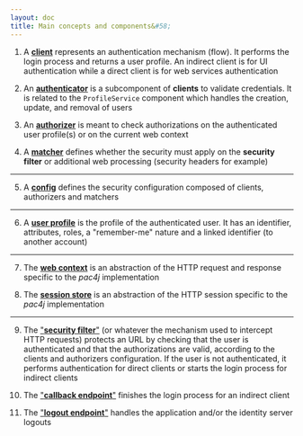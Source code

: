 ```yaml
---
layout: doc
title: Main concepts and components&#58;
---
```


1) A [**client**](clients.html) represents an authentication mechanism (flow). It performs the login process and returns a user profile. An indirect client is for UI authentication while a direct client is for web services authentication

2) An [**authenticator**](authenticators.html) is a subcomponent of **clients** to validate credentials. It is related to the `ProfileService` component which handles the creation, update, and removal of users

3) An [**authorizer**](authorizers.html) is meant to check authorizations on the authenticated user profile(s) or on the current web context

4) A [**matcher**](matchers.html) defines whether the security must apply on the **security filter** or additional web processing (security headers for example)

---

5) A [**config**](config.html) defines the security configuration composed of clients, authorizers and matchers

---

6) A [**user profile**](user-profile.html) is the profile of the authenticated user. It has an identifier, attributes, roles, a "remember-me" nature and a linked identifier (to another account)

---

7) The [**web context**](web-context.html) is an abstraction of the HTTP request and response specific to the *pac4j* implementation

8) The [**session store**](session-store.html) is an abstraction of the HTTP session specific to the *pac4j* implementation

---

9) The ["**security filter**"](how-to-implement-pac4j-for-a-new-framework.html#a-secure-an-url) (or whatever the mechanism used to intercept HTTP requests) protects an URL by checking that the user is authenticated and that the authorizations are valid, according to the clients and authorizers configuration. If the user is not authenticated, it performs authentication for direct clients or starts the login process for indirect clients

10) The ["**callback endpoint**"](how-to-implement-pac4j-for-a-new-framework.html#b-handle-callback-for-indirect-client) finishes the login process for an indirect client

11) The ["**logout endpoint**"](how-to-implement-pac4j-for-a-new-framework.html#c-logout) handles the application and/or the identity server logouts
